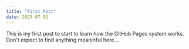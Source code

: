 ```yaml
---
title: "First Post"
date: 2025-07-02
---
```


This is my first post to start to learn how the GitHub Pages system works. Don't expect to find anything meaninful here...
